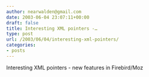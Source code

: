 ```yaml
---
author: nearwalden@gmail.com
date: 2003-06-04 23:07:11+00:00
draft: false
title: Interesting XML pointers -…
type: post
url: /2003/06/04/interesting-xml-pointers/
categories:
- posts
---
```


Interesting XML pointers - new features in Firebird/Moz



